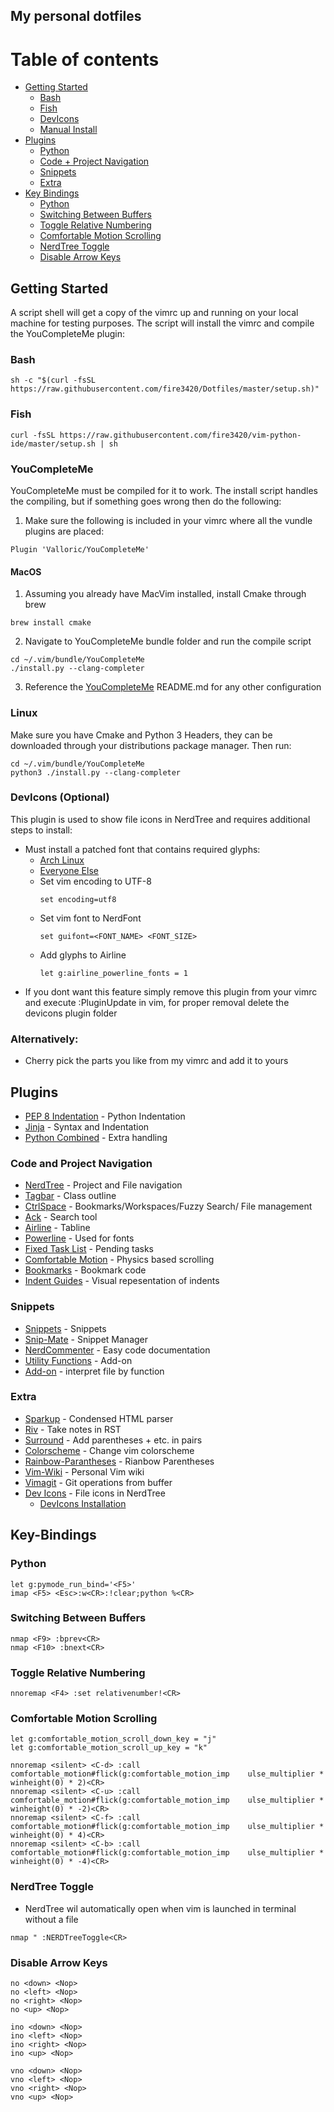 ## My personal dotfiles



Table of contents
=================
  * [Getting Started](#getting-started)
    * [Bash](#bash)
    * [Fish](#fish)
    * [DevIcons](#devicons-optional)
    * [Manual Install](#alternatively)
  * [Plugins](#plugins)
    * [Python](#python)
    * [Code + Project Navigation](#code-and-project-navigation)
    * [Snippets](#snippets)
    * [Extra](#extra)
  * [Key Bindings](#key-bindings)
    * [Python](#python)
    * [Switching Between Buffers](#switching-between-buffers)
    * [Toggle Relative Numbering](#toggle-relative-numbering)
    * [Comfortable Motion Scrolling](#comfortable-motion-scrolling)
    * [NerdTree Toggle](#nerdtree-toggle)
    * [Disable Arrow Keys](#disable-arrow-keys)
  
## Getting Started

A script shell will get a copy of the vimrc up and running on your local machine for testing purposes. The script will install the vimrc and compile the YouCompleteMe plugin:
### Bash 
```
sh -c "$(curl -fsSL https://raw.githubusercontent.com/fire3420/Dotfiles/master/setup.sh)"

```
### Fish
```
curl -fsSL https://raw.githubusercontent.com/fire3420/vim-python-ide/master/setup.sh | sh       
```
### YouCompleteMe
YouCompleteMe must be compiled for it to work. The install script handles the compiling, but if something goes wrong then do the following:

1. Make sure the following is included in your vimrc where all the vundle plugins are placed:
```
Plugin 'Valloric/YouCompleteMe'
```

#### MacOS
1. Assuming you already have MacVim installed, install Cmake through brew
```
brew install cmake
```
2. Navigate to YouCompleteMe bundle folder and run the compile script
```
cd ~/.vim/bundle/YouCompleteMe
./install.py --clang-completer
```
3. Reference the [YouCompleteMe](https://github.com/ycm-core/YouCompleteMe) README.md for any other configuration

### Linux
Make sure you have Cmake and Python 3 Headers, they can be downloaded through your distributions package manager. Then run:
```
cd ~/.vim/bundle/YouCompleteMe
python3 ./install.py --clang-completer
```

### DevIcons (Optional)
This plugin is used to show file icons in NerdTree and requires additional steps to install:
* Must install a patched font that contains required glyphs: 
    * [Arch Linux](https://aur.archlinux.org/packages/nerd-fonts-complete/)
    * [Everyone Else](https://github.com/ryanoasis/nerd-fonts/tree/master/patched-fonts)
  * Set vim encoding to UTF-8
    ```
    set encoding=utf8
    ```
  * Set vim font to NerdFont
    ```
    set guifont=<FONT_NAME> <FONT_SIZE>
    ```
  * Add glyphs to Airline
    ```
    let g:airline_powerline_fonts = 1
* If you dont want this feature simply remove this plugin from your vimrc and execute :PluginUpdate in vim, for proper removal delete the devicons plugin folder

### Alternatively:
* Cherry pick the parts you like from my vimrc and add it to yours

## Plugins
* [PEP 8 Indentation](https://github.com/Vimjas/vim-python-pep8-indent) - Python Indentation
* [Jinja](https://github.com/lepture/vim-jinja) - Syntax and Indentation
* [Python Combined](https://github.com/mitsuhiko/vim-python-combined) - Extra handling


### Code and Project Navigation
* [NerdTree](https://github.com/scrooloose/nerdtree) - Project and File navigation
* [Tagbar](https://github.com/majutsushi/tagbar) - Class outline
* [CtrlSpace](https://github.com/vim-ctrlspace/vim-ctrlspace) - Bookmarks/Workspaces/Fuzzy Search/ File management
* [Ack](https://github.com/mileszs/ack.vim) - Search tool
* [Airline](https://github.com/vim-airline/vim-airline) - Tabline
* [Powerline](https://github.com/powerline/powerline) - Used for fonts
* [Fixed Task List](https://github.com/fisadev/FixedTaskList.vim) - Pending tasks
* [Comfortable Motion](https://github.com/yuttie/comfortable-motion.vim) - Physics based scrolling
* [Bookmarks](https://github.com/MattesGroeger/vim-bookmarks) - Bookmark code
* [Indent Guides](https://github.com/nathanaelkane/vim-indent-guides) - Visual repesentation of indents

### Snippets
* [Snippets](https://github.com/honza/vim-snippets) - Snippets
* [Snip-Mate](https://github.com/garbas/vim-snipmate) - Snippet Manager
* [NerdCommenter](https://github.com/scrooloose/nerdcommenter) - Easy code documentation
* [Utility Functions](https://github.com/tomtom/tlib_vim) - Add-on
* [Add-on](https://github.com/MarcWeber/vim-addon-mw-utils) - interpret file by function

### Extra 
* [Sparkup](https://github.com/rstacruz/sparkup) - Condensed HTML parser
* [Riv](https://github.com/Rykka/riv.vim) - Take notes in RST
* [Surround](https://github.com/tpope/vim-surround) - Add parentheses + etc. in pairs
* [Colorscheme](https://github.com/flazz/vim-colorschemes) - Change vim colorscheme
* [Rainbow-Parantheses](https://github.com/kien/rainbow_parentheses.vim) - Rianbow Parentheses
* [Vim-Wiki](https://github.com/vimwiki/vimwiki) - Personal Vim wiki
* [Vimagit](https://github.com/jreybert/vimagit) - Git operations from buffer
* [Dev Icons](https://github.com/ryanoasis/vim-devicons) - File icons in NerdTree
  * [DevIcons Installation](#devicons-optional)

## Key-Bindings
### Python 
```
let g:pymode_run_bind='<F5>'
imap <F5> <Esc>:w<CR>:!clear;python %<CR>
```
### Switching Between Buffers
```
nmap <F9> :bprev<CR>
nmap <F10> :bnext<CR>
```
### Toggle Relative Numbering
```
nnoremap <F4> :set relativenumber!<CR>
```
### Comfortable Motion Scrolling
```
let g:comfortable_motion_scroll_down_key = "j"
let g:comfortable_motion_scroll_up_key = "k"  
```
```
nnoremap <silent> <C-d> :call comfortable_motion#flick(g:comfortable_motion_imp    ulse_multiplier * winheight(0) * 2)<CR>
nnoremap <silent> <C-u> :call comfortable_motion#flick(g:comfortable_motion_imp    ulse_multiplier * winheight(0) * -2)<CR>
nnoremap <silent> <C-f> :call comfortable_motion#flick(g:comfortable_motion_imp    ulse_multiplier * winheight(0) * 4)<CR>
nnoremap <silent> <C-b> :call comfortable_motion#flick(g:comfortable_motion_imp    ulse_multiplier * winheight(0) * -4)<CR>
```

### NerdTree Toggle
* NerdTree wil automatically open when vim is launched in terminal without a file
```
nmap " :NERDTreeToggle<CR>
```
### Disable Arrow Keys
```
no <down> <Nop>
no <left> <Nop>
no <right> <Nop>
no <up> <Nop>

ino <down> <Nop>
ino <left> <Nop>
ino <right> <Nop>
ino <up> <Nop>
                                                                               
vno <down> <Nop>
vno <left> <Nop>
vno <right> <Nop>
vno <up> <Nop>
```

